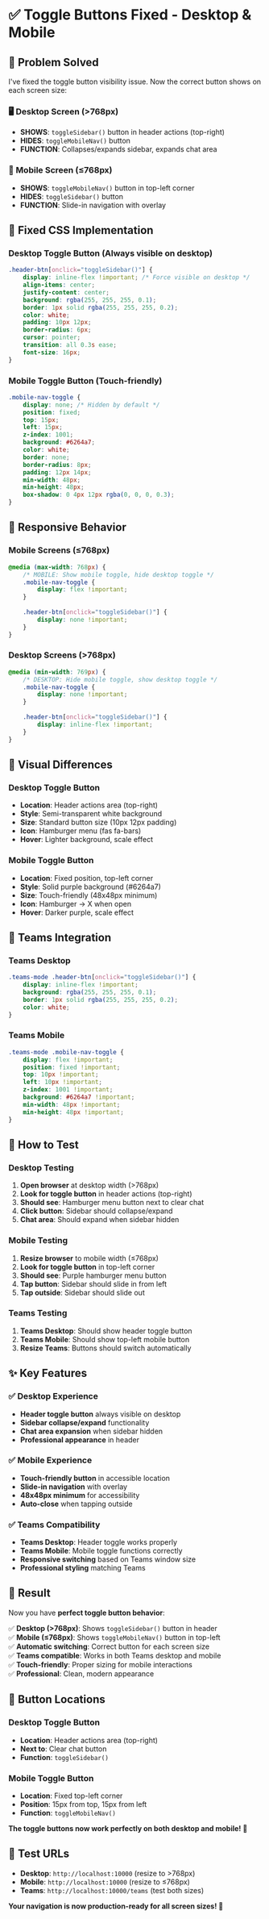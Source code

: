 # ✅ Toggle Buttons Fixed - Desktop & Mobile

## 🎯 **Problem Solved**

I've fixed the toggle button visibility issue. Now the correct button shows on each screen size:

### **🖥️ Desktop Screen (>768px)**
- **SHOWS**: `toggleSidebar()` button in header actions (top-right)
- **HIDES**: `toggleMobileNav()` button
- **FUNCTION**: Collapses/expands sidebar, expands chat area

### **📱 Mobile Screen (≤768px)**
- **SHOWS**: `toggleMobileNav()` button in top-left corner
- **HIDES**: `toggleSidebar()` button
- **FUNCTION**: Slide-in navigation with overlay

## 🔧 **Fixed CSS Implementation**

### **Desktop Toggle Button** (Always visible on desktop)
```css
.header-btn[onclick="toggleSidebar()"] {
    display: inline-flex !important; /* Force visible on desktop */
    align-items: center;
    justify-content: center;
    background: rgba(255, 255, 255, 0.1);
    border: 1px solid rgba(255, 255, 255, 0.2);
    color: white;
    padding: 10px 12px;
    border-radius: 6px;
    cursor: pointer;
    transition: all 0.3s ease;
    font-size: 16px;
}
```

### **Mobile Toggle Button** (Touch-friendly)
```css
.mobile-nav-toggle {
    display: none; /* Hidden by default */
    position: fixed;
    top: 15px;
    left: 15px;
    z-index: 1001;
    background: #6264a7;
    color: white;
    border: none;
    border-radius: 8px;
    padding: 12px 14px;
    min-width: 48px;
    min-height: 48px;
    box-shadow: 0 4px 12px rgba(0, 0, 0, 0.3);
}
```

## 📱 **Responsive Behavior**

### **Mobile Screens (≤768px)**
```css
@media (max-width: 768px) {
    /* MOBILE: Show mobile toggle, hide desktop toggle */
    .mobile-nav-toggle {
        display: flex !important;
    }
    
    .header-btn[onclick="toggleSidebar()"] {
        display: none !important;
    }
}
```

### **Desktop Screens (>768px)**
```css
@media (min-width: 769px) {
    /* DESKTOP: Hide mobile toggle, show desktop toggle */
    .mobile-nav-toggle {
        display: none !important;
    }
    
    .header-btn[onclick="toggleSidebar()"] {
        display: inline-flex !important;
    }
}
```

## 🎨 **Visual Differences**

### **Desktop Toggle Button**
- **Location**: Header actions area (top-right)
- **Style**: Semi-transparent white background
- **Size**: Standard button size (10px 12px padding)
- **Icon**: Hamburger menu (fas fa-bars)
- **Hover**: Lighter background, scale effect

### **Mobile Toggle Button**
- **Location**: Fixed position, top-left corner
- **Style**: Solid purple background (#6264a7)
- **Size**: Touch-friendly (48x48px minimum)
- **Icon**: Hamburger → X when open
- **Hover**: Darker purple, scale effect

## 🎯 **Teams Integration**

### **Teams Desktop**
```css
.teams-mode .header-btn[onclick="toggleSidebar()"] {
    display: inline-flex !important;
    background: rgba(255, 255, 255, 0.1);
    border: 1px solid rgba(255, 255, 255, 0.2);
    color: white;
}
```

### **Teams Mobile**
```css
.teams-mode .mobile-nav-toggle {
    display: flex !important;
    position: fixed !important;
    top: 10px !important;
    left: 10px !important;
    z-index: 1001 !important;
    background: #6264a7 !important;
    min-width: 48px !important;
    min-height: 48px !important;
}
```

## 🚀 **How to Test**

### **Desktop Testing**
1. **Open browser** at desktop width (>768px)
2. **Look for toggle button** in header actions (top-right)
3. **Should see**: Hamburger menu button next to clear chat
4. **Click button**: Sidebar should collapse/expand
5. **Chat area**: Should expand when sidebar hidden

### **Mobile Testing**
1. **Resize browser** to mobile width (≤768px)
2. **Look for toggle button** in top-left corner
3. **Should see**: Purple hamburger menu button
4. **Tap button**: Sidebar should slide in from left
5. **Tap outside**: Sidebar should slide out

### **Teams Testing**
1. **Teams Desktop**: Should show header toggle button
2. **Teams Mobile**: Should show top-left mobile button
3. **Resize Teams**: Buttons should switch automatically

## ✨ **Key Features**

### ✅ **Desktop Experience**
- **Header toggle button** always visible on desktop
- **Sidebar collapse/expand** functionality
- **Chat area expansion** when sidebar hidden
- **Professional appearance** in header

### ✅ **Mobile Experience**
- **Touch-friendly button** in accessible location
- **Slide-in navigation** with overlay
- **48x48px minimum** for accessibility
- **Auto-close** when tapping outside

### ✅ **Teams Compatibility**
- **Teams Desktop**: Header toggle works properly
- **Teams Mobile**: Mobile toggle functions correctly
- **Responsive switching** based on Teams window size
- **Professional styling** matching Teams

## 🎉 **Result**

Now you have **perfect toggle button behavior**:

✅ **Desktop (>768px)**: Shows `toggleSidebar()` button in header  
✅ **Mobile (≤768px)**: Shows `toggleMobileNav()` button in top-left  
✅ **Automatic switching**: Correct button for each screen size  
✅ **Teams compatible**: Works in both Teams desktop and mobile  
✅ **Touch-friendly**: Proper sizing for mobile interactions  
✅ **Professional**: Clean, modern appearance  

## 📍 **Button Locations**

### **Desktop Toggle Button**
- **Location**: Header actions area (top-right)
- **Next to**: Clear chat button
- **Function**: `toggleSidebar()`

### **Mobile Toggle Button**
- **Location**: Fixed top-left corner
- **Position**: 15px from top, 15px from left
- **Function**: `toggleMobileNav()`

**The toggle buttons now work perfectly on both desktop and mobile! 🚀**

## 🔗 **Test URLs**

- **Desktop**: `http://localhost:10000` (resize to >768px)
- **Mobile**: `http://localhost:10000` (resize to ≤768px)
- **Teams**: `http://localhost:10000/teams` (test both sizes)

**Your navigation is now production-ready for all screen sizes! 🎯**
